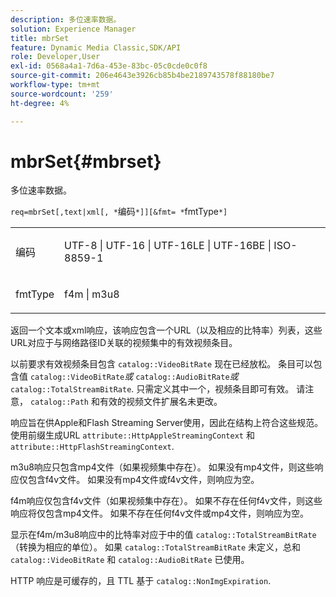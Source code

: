 ```yaml
---
description: 多位速率数据。
solution: Experience Manager
title: mbrSet
feature: Dynamic Media Classic,SDK/API
role: Developer,User
exl-id: 0568a4a1-7d6a-453e-83bc-05c0cde0c0f8
source-git-commit: 206e4643e3926cb85b4be2189743578f88180be7
workflow-type: tm+mt
source-wordcount: '259'
ht-degree: 4%

---
```


# mbrSet{#mbrset}

多位速率数据。

`req=mbrSet[,text|xml[, *`编码`*]][&fmt= *`fmtType`*]`

<table id="simpletable_D2B8704E09B34337870A257CD7CB5C56"> 
 <tr class="strow"> 
  <td class="stentry"> <p><span class="codeph"><span class="varname"> 编码</span></span> </p> </td> 
  <td class="stentry"> <p><span class="codeph"> UTF-8 | UTF-16 | UTF-16LE | UTF-16BE | ISO-8859-1</span> </p></td> 
 </tr> 
 <tr class="strow"> 
  <td class="stentry"> <p><span class="codeph"><span class="varname"> fmtType</span></span> </p></td> 
  <td class="stentry"> <p><span class="codeph"> f4m | m3u8</span> </p></td> 
 </tr> 
</table>

返回一个文本或xml响应，该响应包含一个URL（以及相应的比特率）列表，这些URL对应于与网络路径ID关联的视频集中的有效视频条目。

以前要求有效视频条目包含 `catalog::VideoBitRate` 现在已经放松。 条目可以包含值 `catalog::VideoBitRate`*或* `catalog::AudioBitRate`*或* `catalog::TotalStreamBitRate`. 只需定义其中一个，视频条目即可有效。 请注意， `catalog::Path` 和有效的视频文件扩展名未更改。

响应旨在供Apple和Flash Streaming Server使用，因此在结构上符合这些规范。 使用前缀生成URL `attribute::HttpAppleStreamingContext` 和 `attribute::HttpFlashStreamingContext`.

m3u8响应只包含mp4文件（如果视频集中存在）。 如果没有mp4文件，则这些响应仅包含f4v文件。 如果没有mp4文件或f4v文件，则响应为空。

f4m响应仅包含f4v文件（如果视频集中存在）。 如果不存在任何f4v文件，则这些响应将仅包含mp4文件。 如果不存在任何f4v文件或mp4文件，则响应为空。

显示在f4m/m3u8响应中的比特率对应于中的值 `catalog::TotalStreamBitRate` （转换为相应的单位）。 如果 `catalog::TotalStreamBitRate` 未定义，总和 `catalog::VideoBitRate` 和 `catalog::AudioBitRate` 已使用。

HTTP 响应是可缓存的，且 TTL 基于 `catalog::NonImgExpiration`.
